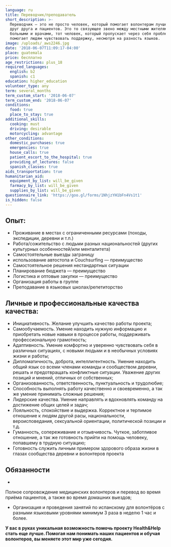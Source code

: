 ```yaml
---
language: ru
title: Переводчик/преподаватель
short_description: >-
  Переводчик — это не просто человек, который помогает волонтерам лучше понимать
  друг друга и пациентов. Это то связующее звено между местными жителями,
  больными и врачами, тот человек, который пропускает через себя проблемы и
  помогает людям чувствовать поддержку, несмотря на разность языков.
image: /uploads/_aws2246.jpg
date: '2018-06-07T11:09:17-04:00'
place: guatemala
price: бесплатно
age_restrictions: plus_18
required_languages:
  english: b2
  spanish: c1
education: higher_education
volunteer_type: any
term: several_months
term_custom_start: '2018-06-07'
term_custom_end: '2018-06-07'
conditions:
  food: true
  place_to_stay: true
additional_skills:
  cooking: must
  driving: desirable
  motorcycling: advantage
other_conditions:
  domestic_purchases: true
  emergencies: true
  house_calls: true
  patient_escort_to_the_hospital: true
  providing_of_lectures: false
  spanish_classes: true
aids_transportation: true
humanitarian_aid:
  equipment_by_list: will_be_given
  farmacy_by_list: will_be_given
  supplies_by_list: will_be_given
questionnaire_link: 'https://goo.gl/forms/1NhjzYH1bFn4Vs1t1'
is_hidden: false
---
```

## Опыт:

* Проживание в местах с ограниченными ресурсами (походы, экспедиции, деревни и т.п.)
* Работа/сожительство с людьми разных национальностей (других культурных особенностей/или менталитета)
* Самостоятельные выезды заграницу
* использование автостопа и Couchsurfing — преимущество
* Самостоятельное решения нестандартных ситуации
* Планирование бюджета — преимущество
* Логистика и оптовые закупки — преимущество
* Организация работы в группе
* Преподавание в языковых школах/репетиторство

## Личные и профессиональные качества качества:

* Инициативность. Желание улучшить качество работы проекта;
* Самообучаемость. Умение находить нужную информацию и приобретать новые навыки в процессе работы, поддерживать профессиональную грамотность;
* Адаптивность. Умение комфортно и уверенно чувствовать себя в различных ситуациях, с новыми людьми и в необычных условиях жизни и работы;
* Дипломатичность, доброта, интеллигентность. Умение находить общий язык со всеми членами команды и сообществом деревни, решать и предотвращать конфликтные ситуации. Уважение других позиций и мнений, отличных от собственных;
* Организованность, ответственность, пунктуальность и трудолюбие;
* Способность выполнять работу качественно и своевременно, а так же умение принимать сложные решения;
* Лидерские качества. Умение направлять и вдохновлять команду на достижение общих целей и задач;
* Лояльность, cпокойствие и выдержка. Корректное и терпимое отношение к людям другой расы, национальности, вероисповедания, сексуальной ориентации, политической позиции и т.д.
* Гуманность, сопереживание и отзывчивость. Чуткое, заботливое отношение, а так же готовность прийти на помощь человеку, попавшему в трудную ситуацию;
* Готовность служить личным примером здорового образа жизни в глазах сообщества деревни и волонтеров проекта

## Обязанности

* 

Полное сопровождение медицинских волонтеров и перевод во время приёма пациентов, а также во время домашних выездов;

* Организация и проведения занятий по испанскому для волонтёров с разными языковыми уровнями минимум 3 раза в неделю 1 час и более.

**У вас в руках уникальная возможность помочь проекту Health&Help стать еще лучше. Помогая нам понимать наших пациентов и обучая волонтеров, вы меняете этот мир уже сегодня.**
